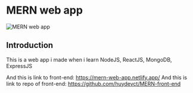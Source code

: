 # MERN web app

![MERN web app](https://i.ibb.co/Z8Y0CJv/Screenshot-2020-10-30-at-11-10-04.png)

## Introduction

This is a web app i made when i learn NodeJS, ReactJS, MongoDB, ExpressJS

And this is link to front-end: https://mern-web-app.netlify.app/ 
And this is link to repo of front-end: https://github.com/huydevct/MERN-front-end